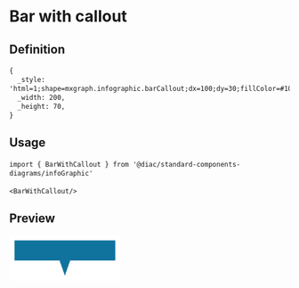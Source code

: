 # Bar with callout

## Definition

```
{
  _style: 'html=1;shape=mxgraph.infographic.barCallout;dx=100;dy=30;fillColor=#10739E;strokeColor=none;align=center;verticalAlign=top;fontColor=#ffffff;fontSize=14;fontStyle=1;shadow=0;spacingTop=5;',
  _width: 200,
  _height: 70,
}
```

## Usage

```
import { BarWithCallout } from '@diac/standard-components-diagrams/infoGraphic'

<BarWithCallout/>
```

## Preview

<img src="./bar-with-callout.png" width="200"/>
